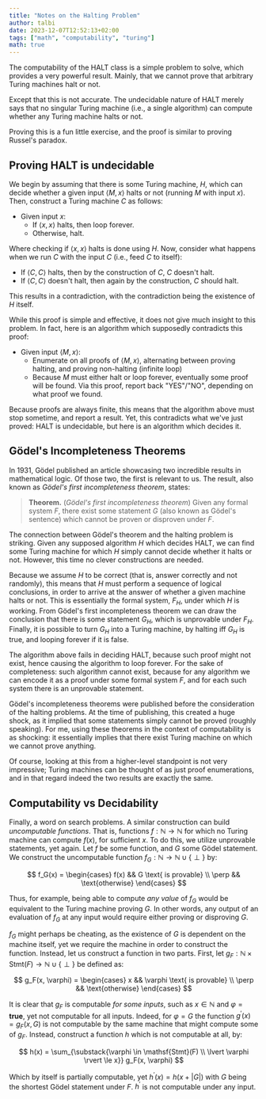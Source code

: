 ```yaml
---
title: "Notes on the Halting Problem"
author: talbi
date: 2023-12-07T12:52:13+02:00
tags: ["math", "computability", "turing"]
math: true
---
```


<!--more-->

The computability of the $\mathrm{HALT}$ class is a simple problem to solve, which provides a very powerful result. Mainly, that we cannot prove that arbitrary Turing machines halt or not.

Except that this is not accurate. The undecidable nature of $\mathrm{HALT}$ merely says that no singular Turing machine (i.e., a single algorithm) can compute whether any Turing machine halts or not.

Proving this is a fun little exercise, and the proof is similar to proving Russel's paradox.

## Proving $\mathrm{HALT}$ is undecidable

We begin by assuming that there is some Turing machine, $H$, which can decide whether a given input $\langle M, x \rangle$ halts or not (running $M$ with input $x$). Then, construct a Turing machine $C$ as follows:

- Given input $x$:
  - If $\langle x, x \rangle$ halts, then loop forever.
  - Otherwise, halt.

Where checking if $\langle x, x \rangle$ halts is done using $H$. Now, consider what happens when we run $C$ with the input $C$ (i.e., feed $C$ to itself):

- If $\langle C, C\rangle$ halts, then by the construction of $C$, $C$ doesn't halt.
- If $\langle C, C\rangle$ doesn't halt, then again by the construction, $C$ should halt.

This results in a contradiction, with the contradiction being the existence of $H$ itself.

While this proof is simple and effective, it does not give much insight to this problem. In fact, here is an algorithm which supposedly contradicts this proof:

- Given input $\langle M, x \rangle$:
  - Enumerate on all proofs of $\langle M, x \rangle$, alternating between proving halting, and proving non-halting (infinite loop)
  - Because $M$ must either halt or loop forever, eventually some proof will be found. Via this proof, report back "YES"/"NO", depending on what proof we found.

Because proofs are always finite, this means that the algorithm above must stop sometime, and report a result. Yet, this contradicts what we've just proved: $\mathrm{HALT}$ is undecidable, but here is an algorithm which decides it.

## Gödel's Incompleteness Theorems

In 1931, Gödel published an article showcasing two incredible results in mathematical logic. Of those two, the first is relevant to us. The result, also known as *Gödel's first incompleteness theorem*, states:

> **Theorem.** (*Gödel's first incompleteness theorem*) Given any formal system $F$, there exist some statement $G$ (also known as Gödel's sentence) which cannot be proven or disproven under $F$.

The connection between Gödel's theorem and the halting problem is striking. Given any supposed algorithm $H$ which decides $\mathrm{HALT}$, we can find some Turing machine for which $H$ simply cannot decide whether it halts or not. However, this time no clever constructions are needed.

Because we assume $H$ to be correct (that is, answer correctly and not randomly), this means that $H$ must perform a sequence of logical conclusions, in order to arrive at the answer of whether a given machine halts or not. This is essentially the formal system, $F_H$, under which $H$ is working. From Gödel's first incompleteness theorem we can draw the conclusion that there is some statement $G_H$, which is unprovable under $F_H$. Finally, it is possible to turn $G_H$ into a Turing machine, by halting iff $G_H$ is true, and looping forever if it is false.

The algorithm above fails in deciding $\mathrm{HALT}$, because such proof might not exist, hence causing the algorithm to loop forever. For the sake of completeness: such algorithm cannot exist, because for any algorithm we can encode it as a proof under some formal system $F$, and for each such system there is an unprovable statement.

Gödel's incompleteness theorems were published before the consideration of the halting problems. At the time of publishing, this created a huge shock, as it implied that some statements simply cannot be proved (roughly speaking). For me, using these theorems in the context of computability is as shocking: it essentially implies that there exist Turing machine on which we cannot prove anything.

Of course, looking at this from a higher-level standpoint is not very impressive; Turing machines can be thought of as just proof enumerations, and in that regard indeed the two results are exactly the same.

## Computability vs Decidability

Finally, a word on search problems. A similar construction can build *uncomputable functions*. That is, functions $f : \mathbb{N} \to \mathbb{N}$ for which no Turing machine can compute $f(x)$, for sufficient $x$. To do this, we utilize unprovable statements, yet again. Let $f$ be some function, and $G$ some Gödel statement. We construct the uncomputable function $f_G : \mathbb{N} \to \mathbb{N} \cup \{ \perp \}$ by:

$$
f_G(x) = \begin{cases}
    f(x) && G \text{ is provable} \\
    \perp && \text{otherwise}
\end{cases}
$$

Thus, for example, being able to compute *any value* of $f_G$ would be equivalent to the Turing machine proving $G$. In other words, any output of an evaluation of $f_G$ at any input would require either proving or disproving $G$.

$f_G$ might perhaps be cheating, as the existence of $G$ is dependent on the machine itself, yet we require the machine in order to construct the function. Instead, let us construct a function in two parts. First, let $g_F : \mathbb{N} \times \mathsf{Stmt}(F) \to \mathbb{N} \cup \{ \perp \}$ be defined as:

$$
g_F(x, \varphi) = \begin{cases}
    x && \varphi \text{ is provable} \\
    \perp && \text{otherwise}
\end{cases}
$$

It is clear that $g_F$ is computable *for some inputs*, such as $x \in \mathbb{N}$ and $\varphi = \mathbf{true}$, yet not computable for all inputs. Indeed, for $\varphi = G$ the function $g^{\prime} (x) = g_F(x, G)$ is not computable by the same machine that might compute some of $g_F$. Instead, construct a function $h$ which is not computable at all, by:

$$
h(x) = \sum_{\substack{\varphi \in \mathsf{Stmt}(F) \\ \lvert \varphi \rvert \le x}} g_F(x, \varphi)
$$

Which by itself is partially computable, yet $h^{\prime} (x) = h(x + \lvert G \rvert)$ with $G$ being the shortest Gödel statement under $F$. $h^\prime$ is not computable under any input.
